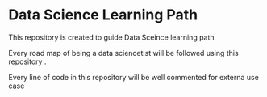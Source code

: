 # Data Science Learning Path
This repository is created to guide Data Sceince learning path

Every road map of being a data sciencetist will be followed using this repository .

Every line of code in this repository will be well commented for externa use case
